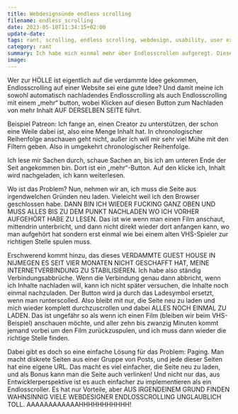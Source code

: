 ```yaml
---
title: Webdesignsünde endless scrolling
filename: endless_scrolling
date: 2023-05-18T11:34:15+02:00
update-date:
tags: rant, scrolling, endless scrolling, webdesign, usability, user experience
category: rant
summary: Ich habe mich einmal mehr über Endlosscrollen aufgeregt. Dieser Blogpost ist ein Ventil für meinen Ärger. Rant-Warnung.
image:
---
```


Wer zur HÖLLE ist eigentlich auf die verdammte Idee gekommen, Endlosscrolling auf einer Website sei eine gute Idee? Und damit meine ich sowohl automatisch nachladendes Endlosscrolling als auch Endlosscrolling mit einem „mehr“ button, wobei Klicken auf diesen Button zum Nachladen von mehr Inhalt AUF DERSELBEN SEITE führt.

Beispiel Patreon: Ich fange an, einen Creator zu unterstützen, der schon eine Weile dabei ist, also eine Menge Inhalt hat. In chronologischer Reihenfolge anschauen geht nicht, außer ich will mir sehr viel Mühe mit den Filtern geben. Also in umgekehrt chronologischer Reihenfolge.

Ich lese mir Sachen durch, schaue Sachen an, bis ich am unteren Ende der Seit angekommen bin. Dort ist ein „mehr“-Button. Auf den klicke ich, Inhalt wird nachgeladen, ich kann weiterlesen.

Wo ist das Problem? Nun, nehmen wir an, ich muss die Seite aus irgendwelchen Gründen neu laden. Vieleicht weil ich den Browser geschlossen habe. DANN BIN ICH WIEDER FUCKING GANZ OBEN UND MUSS ALLES BIS ZU DEM PUNKT NACHLADEN WO ICH VORHER AUFGEHÖRT HABE ZU LESEN. Das ist wie wenn man einen Film anschaut, mittendrin unterbricht, und dann nicht direkt wieder dort anfangen kann, wo man aufgehört hat sondern erst einmal wie bei einem alten VHS-Spieler zur richtigen Stelle spulen muss.

Erschwerend kommt hinzu, das dieses VERDAMMTE GUEST HOUSE IN NIJMEGEN ES SEIT VIER MONATEN NICHT GESCHAFFT HAT, MEINE INTERNETVERBINDUNG ZU STABILISIEREN. Ich habe also ständig Verbindungsabbrüche. Wenn die Verbindung genau dann abbricht, wenn ich Inhalte nachladen will, kann ich nicht später versuchen, die Inhalte noch einmal nachzuladen. Der Button wird ja durch das Ladesymbol ersetzt, wenn man runterscolled. Also bleibt mit nur, die Seite neu zu laden und mich wieder komplett durchzuscrollen und dabei ALLES NOCH EINMAL ZU LADEN. Das ist ungefähr so als wenn ich einen Film (bleiben wir beim VHS-Beispiel) anschauen möchte, und aller zehn bis zwanzig Minuten kommt jemand vorbei um den Film zurückzuspulen, und ich muss dann wieder die richtige Stelle finden.

Dabei gibt es doch so eine einfache Lösung für das Problem: Paging. Man macht diskrete Seiten aus einer Gruppe von Posts, und jede dieser Seiten hat eine eigene URL. Das macht es viel einfacher, die Seite neu zu laden, und als Bonus kann man die Seite auch verlinken! Und nicht nur das, aus Entwicklerperspektive ist es auch einfacher zu implementieren als ein Endlosscroller. Es hat nur Vorteile, aber AUS IRGENDEINEM GRUND FINDEN WAHNSINNIG VIELE WEBDESIGNER ENDLOSSCROLLING UNGLAUBLICH TOLL. AAAAAAAAAAAAHHHHHHHHHHH!
